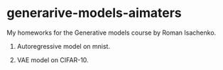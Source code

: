 # generarive-models-aimaters

My homeworks for the Generative models course by Roman Isachenko.

1. Autoregressive model on mnist.

2. VAE model on CIFAR-10.
